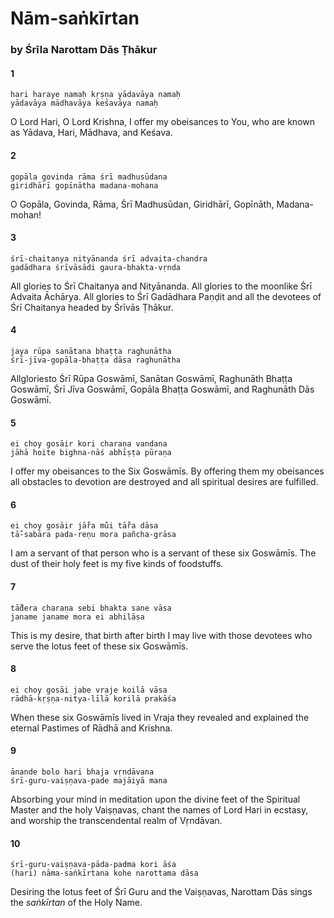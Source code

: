 # Nām-saṅkīrtan

### by Śrīla Narottam Dās Ṭhākur

#### 1

    hari haraye namaḥ kṛṣṇa yādavāya namaḥ
    yādavāya mādhavāya keśavāya namaḥ

O Lord Hari, O Lord Krishna, I offer my obeisances to You, who are known as Yādava, Hari, Mādhava, and Keśava.

#### 2

    gopāla govinda rāma śrī madhusūdana
    giridhārī gopīnātha madana-mohana

O Gopāla, Govinda, Rāma, Śrī Madhusūdan, Giridhārī, Gopīnāth, Madana-mohan!

#### 3

    śrī-chaitanya nityānanda śrī advaita-chandra
    gadādhara śrīvāsādi gaura-bhakta-vṛnda

All glories to Śrī Chaitanya and Nityānanda. All glories to the moonlike Śrī Advaita Āchārya. All glories to Śrī Gadādhara Paṇḍit and all the devotees of Śrī Chaitanya headed by Śrīvās Ṭhākur.

#### 4

    jaya rūpa sanātana bhaṭṭa raghunātha
    śrī-jīva-gopāla-bhaṭṭa dāsa raghunātha

Allgloriesto Śrī Rūpa Goswāmī, Sanātan Goswāmī, Raghunāth Bhaṭṭa Goswāmī, Śrī Jīva Goswāmī, Gopāla Bhaṭṭa Goswāmī, and Raghunāth Dās Goswāmī.

#### 5

    ei choy gosāir kori charaṇa vandana
    jāhā hoite bighna-nāś abhīṣṭa pūraṇa

I offer my obeisances to the Six Goswāmīs. By offering them my obeisances all obstacles to devotion are destroyed and all spiritual desires are fulfilled.

#### 6

    ei choy gosāir jā̐ra mu̐i tā̐ra dāsa
    tā̐-sabāra pada-reṇu mora pañcha-grāsa

I am a servant of that person who is a servant of these six Goswāmīs. The dust of their holy feet is my five kinds of foodstuffs.

#### 7

    tā̐dera charaṇa sebi bhakta sane vāsa
    janame janame mora ei abhilāṣa

This is my desire, that birth after birth I may live with those devotees who serve the lotus feet of these six Goswāmīs.

#### 8

    ei choy gosāi jabe vraje koilā vāsa
    rādhā-kṛṣṇa-nitya-līlā korilā prakāśa

When these six Goswāmīs lived in Vraja they revealed and explained the eternal Pastimes of Rādhā and Krishna.

#### 9

    ānande bolo hari bhaja vṛndāvana
    śrī-guru-vaiṣṇava-pade majāiyā mana

Absorbing your mind in meditation upon the divine feet of the Spiritual Master and the holy Vaiṣṇavas, chant the names of Lord Hari in ecstasy, and worship the transcendental realm of Vṛndāvan.

#### 10

    śrī-guru-vaiṣṇava-pāda-padma kori āśa
    (hari) nāma-saṅkīrtana kohe narottama dāsa

Desiring the lotus feet of Śrī Guru and the Vaiṣṇavas, Narottam Dās sings the *saṅkīrtan* of the Holy Name.

